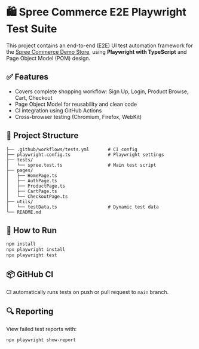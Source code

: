 # 🛍️ Spree Commerce E2E Playwright Test Suite

This project contains an end-to-end (E2E) UI test automation framework for the [Spree Commerce Demo Store](https://demo.spreecommerce.org), using **Playwright with TypeScript** and Page Object Model (POM) design.

## ✅ Features
- Covers complete shopping workflow: Sign Up, Login, Product Browse, Cart, Checkout
- Page Object Model for reusability and clean code
- CI integration using GitHub Actions
- Cross-browser testing (Chromium, Firefox, WebKit)

## 🧱 Project Structure
```
├── .github/workflows/tests.yml       # CI config
├── playwright.config.ts              # Playwright settings
├── tests/
│   └── spree.test.ts                 # Main test script
├── pages/
│   ├── HomePage.ts
│   ├── AuthPage.ts
│   ├── ProductPage.ts
│   ├── CartPage.ts
│   └── CheckoutPage.ts
├── utils/
│   └── testData.ts                   # Dynamic test data
└── README.md
```

## 🚀 How to Run
```bash
npm install
npx playwright install
npx playwright test
```

## 📦 GitHub CI
CI automatically runs tests on push or pull request to `main` branch.

## 🔍 Reporting
View failed test reports with:
```bash
npx playwright show-report
```